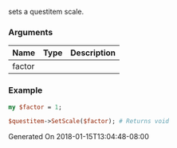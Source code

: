 sets a questitem scale.
### Arguments
**Name**|**Type**|**Description**
:---|:---|:---
factor||

### Example

```perl
my $factor = 1;

$questitem->SetScale($factor); # Returns void
```


Generated On 2018-01-15T13:04:48-08:00